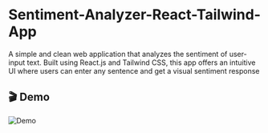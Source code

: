 # Sentiment-Analyzer-React-Tailwind-App
A simple and clean web application that analyzes the sentiment of user-input text. Built using React.js and Tailwind CSS, this app offers an intuitive UI where users can enter any sentence and get a visual sentiment response

## 🎬 Demo

![Demo](public/demo.gif)


